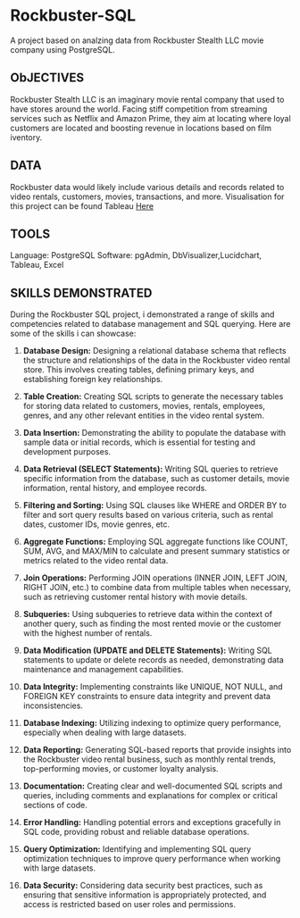 #  Rockbuster-SQL
A project based on analzing data from Rockbuster Stealth LLC movie company using PostgreSQL.
## ObJECTIVES
Rockbuster Stealth LLC is an imaginary movie rental company that used to have stores around the world. Facing stiff competition from streaming services such as Netflix and Amazon Prime, they aim at locating where loyal customers are located and boosting revenue in locations based on film iventory.
## DATA
Rockbuster data would likely include various details and records related to video rentals, customers, movies, transactions, and more. Visualisation for this project can be found Tableau  [Here](https://public.tableau.com/views/SalesDistribution_16897096866960/Distribution?:language=en-GB&:display_count=n&:origin=viz_share_link)
## TOOLS
Language: PostgreSQL Software: pgAdmin, DbVisualizer,Lucidchart, Tableau, Excel
## SKILLS DEMONSTRATED
During the Rockbuster SQL project, i demonstrated a range of skills and competencies related to database management and SQL querying. Here are some of the skills i can showcase:

1. **Database Design:** Designing a relational database schema that reflects the structure and relationships of the data in the Rockbuster video rental store. This involves creating tables, defining primary keys, and establishing foreign key relationships.

2. **Table Creation:** Creating SQL scripts to generate the necessary tables for storing data related to customers, movies, rentals, employees, genres, and any other relevant entities in the video rental system.

3. **Data Insertion:** Demonstrating the ability to populate the database with sample data or initial records, which is essential for testing and development purposes.

4. **Data Retrieval (SELECT Statements):** Writing SQL queries to retrieve specific information from the database, such as customer details, movie information, rental history, and employee records.

5. **Filtering and Sorting:** Using SQL clauses like WHERE and ORDER BY to filter and sort query results based on various criteria, such as rental dates, customer IDs, movie genres, etc.

6. **Aggregate Functions:** Employing SQL aggregate functions like COUNT, SUM, AVG, and MAX/MIN to calculate and present summary statistics or metrics related to the video rental data.

7. **Join Operations:** Performing JOIN operations (INNER JOIN, LEFT JOIN, RIGHT JOIN, etc.) to combine data from multiple tables when necessary, such as retrieving customer rental history with movie details.

8. **Subqueries:** Using subqueries to retrieve data within the context of another query, such as finding the most rented movie or the customer with the highest number of rentals.

9. **Data Modification (UPDATE and DELETE Statements):** Writing SQL statements to update or delete records as needed, demonstrating data maintenance and management capabilities.

10. **Data Integrity:** Implementing constraints like UNIQUE, NOT NULL, and FOREIGN KEY constraints to ensure data integrity and prevent data inconsistencies.

11. **Database Indexing:** Utilizing indexing to optimize query performance, especially when dealing with large datasets.

12. **Data Reporting:** Generating SQL-based reports that provide insights into the Rockbuster video rental business, such as monthly rental trends, top-performing movies, or customer loyalty analysis.

13. **Documentation:** Creating clear and well-documented SQL scripts and queries, including comments and explanations for complex or critical sections of code.

14. **Error Handling:** Handling potential errors and exceptions gracefully in SQL code, providing robust and reliable database operations.

15. **Query Optimization:** Identifying and implementing SQL query optimization techniques to improve query performance when working with large datasets.

16. **Data Security:** Considering data security best practices, such as ensuring that sensitive information is appropriately protected, and access is restricted based on user roles and permissions.
